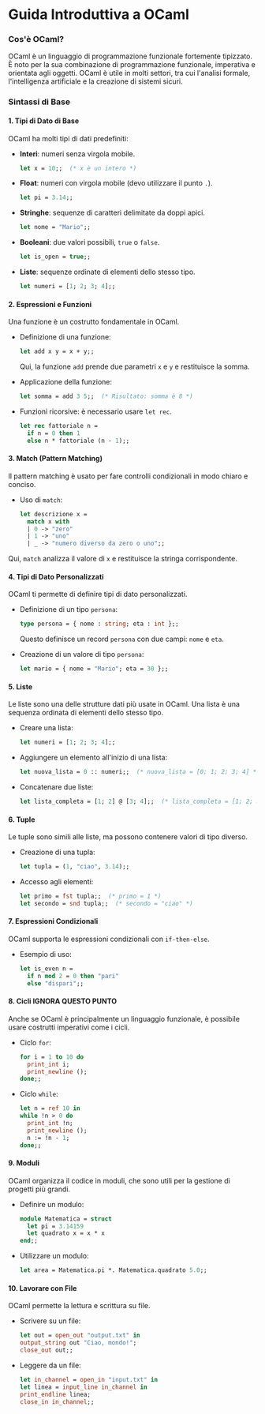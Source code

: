 
# **Guida Introduttiva a OCaml**

### **Cos'è OCaml?**
OCaml è un linguaggio di programmazione funzionale fortemente tipizzato. È noto per la sua combinazione di programmazione funzionale, imperativa e orientata agli oggetti. OCaml è utile in molti settori, tra cui l'analisi formale, l'intelligenza artificiale e la creazione di sistemi sicuri.

### **Sintassi di Base**

#### 1. **Tipi di Dato di Base**

OCaml ha molti tipi di dati predefiniti:

- **Interi**: numeri senza virgola mobile.
  ```ocaml
  let x = 10;;  (* x è un intero *)
  ```
  
- **Float**: numeri con virgola mobile (devo utilizzare il punto `.`).
  ```ocaml
  let pi = 3.14;;
  ```
  
- **Stringhe**: sequenze di caratteri delimitate da doppi apici.
  ```ocaml
  let nome = "Mario";;
  ```

- **Booleani**: due valori possibili, `true` o `false`.
  ```ocaml
  let is_open = true;;
  ```

- **Liste**: sequenze ordinate di elementi dello stesso tipo.
  ```ocaml
  let numeri = [1; 2; 3; 4];;
  ```

#### 2. **Espressioni e Funzioni**

Una funzione è un costrutto fondamentale in OCaml.

- Definizione di una funzione:
  ```ocaml
  let add x y = x + y;;
  ```

  Qui, la funzione `add` prende due parametri `x` e `y` e restituisce la somma.

- Applicazione della funzione:
  ```ocaml
  let somma = add 3 5;;  (* Risultato: somma è 8 *)
  ```

- Funzioni ricorsive:
   è necessario usare `let rec`.
  
  ```ocaml
  let rec fattoriale n =
    if n = 0 then 1
    else n * fattoriale (n - 1);;
  ```

#### 3. **Match (Pattern Matching)**

Il pattern matching è usato per fare controlli condizionali in modo chiaro e conciso.

- Uso di `match`:
  ```ocaml
  let descrizione x =
    match x with
    | 0 -> "zero"
    | 1 -> "uno"
    | _ -> "numero diverso da zero o uno";;
  ```

Qui, `match` analizza il valore di `x` e restituisce la stringa corrispondente.

#### 4. **Tipi di Dato Personalizzati**

OCaml ti permette di definire tipi di dato personalizzati.

- Definizione di un tipo `persona`:
  ```ocaml
  type persona = { nome : string; eta : int };;
  ```

  Questo definisce un record `persona` con due campi: `nome` e `eta`.

- Creazione di un valore di tipo `persona`:
  ```ocaml
  let mario = { nome = "Mario"; eta = 30 };;
  ```

#### 5. **Liste**

Le liste sono una delle strutture dati più usate in OCaml. Una lista è una sequenza ordinata di elementi dello stesso tipo.

- Creare una lista:
  ```ocaml
  let numeri = [1; 2; 3; 4];;
  ```

- Aggiungere un elemento all'inizio di una lista:
  ```ocaml
  let nuova_lista = 0 :: numeri;;  (* nuova_lista = [0; 1; 2; 3; 4] *)
  ```

- Concatenare due liste:
  ```ocaml
  let lista_completa = [1; 2] @ [3; 4];;  (* lista_completa = [1; 2; 3; 4] *)
  ```

#### 6. **Tuple**

Le tuple sono simili alle liste, ma possono contenere valori di tipo diverso.

- Creazione di una tupla:
  ```ocaml
  let tupla = (1, "ciao", 3.14);;
  ```

- Accesso agli elementi:
  ```ocaml
  let primo = fst tupla;;  (* primo = 1 *)
  let secondo = snd tupla;;  (* secondo = "ciao" *)
  ```

#### 7. **Espressioni Condizionali**

OCaml supporta le espressioni condizionali con `if-then-else`.

- Esempio di uso:
  ```ocaml
  let is_even n =
    if n mod 2 = 0 then "pari"
    else "dispari";;
  ```

#### 8. **Cicli** IGNORA QUESTO PUNTO

Anche se OCaml è principalmente un linguaggio funzionale, è possibile usare costrutti imperativi come i cicli.

- Ciclo `for`:
  ```ocaml
  for i = 1 to 10 do
    print_int i;
    print_newline ();
  done;;
  ```

- Ciclo `while`:
  ```ocaml
  let n = ref 10 in
  while !n > 0 do
    print_int !n;
    print_newline ();
    n := !n - 1;
  done;;
  ```

#### 9. **Moduli**

OCaml organizza il codice in moduli, che sono utili per la gestione di progetti più grandi.

- Definire un modulo:
  ```ocaml
  module Matematica = struct
    let pi = 3.14159
    let quadrato x = x * x
  end;;
  ```

- Utilizzare un modulo:
  ```ocaml
  let area = Matematica.pi *. Matematica.quadrato 5.0;;
  ```

#### 10. **Lavorare con File**

OCaml permette la lettura e scrittura su file.

- Scrivere su un file:
  ```ocaml
  let out = open_out "output.txt" in
  output_string out "Ciao, mondo!";
  close_out out;;
  ```

- Leggere da un file:
  ```ocaml
  let in_channel = open_in "input.txt" in
  let linea = input_line in_channel in
  print_endline linea;
  close_in in_channel;;
  ```


